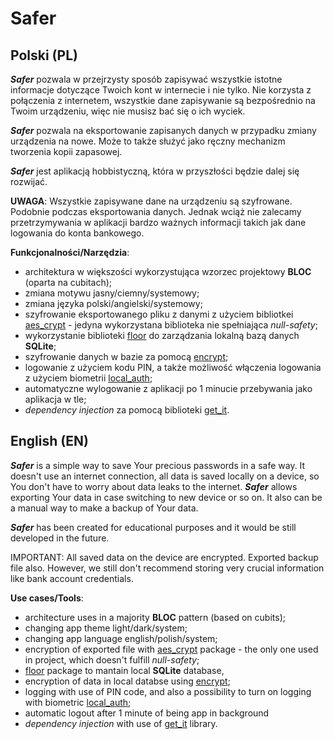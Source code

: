 # Safer

## Polski (PL)
***Safer*** pozwala w przejrzysty sposób zapisywać wszystkie istotne informacje dotyczące Twoich kont w internecie i nie tylko. 
Nie korzysta z połączenia z internetem, wszystkie dane zapisywanie są bezpośrednio na Twoim urządzeniu, więc nie musisz bać się o ich wyciek. 

***Safer*** pozwala na eksportowanie zapisanych danych w przypadku zmiany urządzenia na nowe. Może to także służyć jako ręczny mechanizm tworzenia kopii zapasowej. 

***Safer*** jest aplikacją hobbistyczną, która w przyszłości będzie dalej się rozwijać.

**UWAGA**: Wszystkie zapisywane dane na urządzeniu są szyfrowane. Podobnie podczas eksportowania danych. Jednak wciąż nie zalecamy przetrzymywania w aplikacji bardzo ważnych informacji takich jak dane logowania do konta bankowego.

**Funkcjonalności/Narzędzia**:
- architektura w większości wykorzystująca wzorzec projektowy **BLOC** (oparta na cubitach);
- zmiana motywu jasny/ciemny/systemowy;
- zmiana języka polski/angielski/systemowy;
- szyfrowanie eksportowanego pliku z danymi z użyciem bibliotkei [aes_crypt](https://pub.dev/packages/aes_crypt) - jedyna wykorzystana biblioteka nie spełniająca *null-safety*;
- wykorzystanie biblioteki [floor](https://pub.dev/packages/floor) do zarządzania lokalną bazą danych **SQLite**;
- szyfrowanie danych w bazie za pomocą [encrypt](https://pub.dev/packages/encrypt);
- logowanie z użyciem kodu PIN, a także możliwość włączenia logowania z użyciem biometrii [local_auth](https://pub.dev/packages/local_auth);
- automatyczne wylogowanie z aplikacji po 1 minucie przebywania jako aplikacja w tle;
- *dependency injection* za pomocą biblioteki [get_it](https://pub.dev/packages/get_it).


## English (EN)
***Safer*** is a simple way to save Your precious passwords in a safe way. It doesn't use an internet connection, all data is saved locally on a device, so You don't have to worry about data leaks to the internet.
***Safer*** allows exporting Your data in case switching to new device or so on. It also can be a manual way to make a backup of Your data.

***Safer*** has been created for educational purposes and it would be still developed in the future.

IMPORTANT: All saved data on the device are encrypted. Exported backup file also. However, we still don't recommend storing very crucial information like bank account credentials.

**Use cases/Tools**:
- architecture uses in a majority **BLOC** pattern (based on cubits);
- changing app theme light/dark/system;
- changing app language english/polish/system;
- encryption of exported file with [aes_crypt](https://pub.dev/packages/aes_crypt) package - the only one used in project, which doesn't fulfill *null-safety*;
- [floor](https://pub.dev/packages/floor) package to mantain local **SQLite** database, 
- encryption of data in local databse using [encrypt](https://pub.dev/packages/encrypt);
- logging with use of PIN code, and also a possibility to turn on logging with biometric [local_auth](https://pub.dev/packages/local_auth);
- automatic logout after 1 minute of being app in background
- *dependency injection* with use of [get_it](https://pub.dev/packages/get_it) library.
